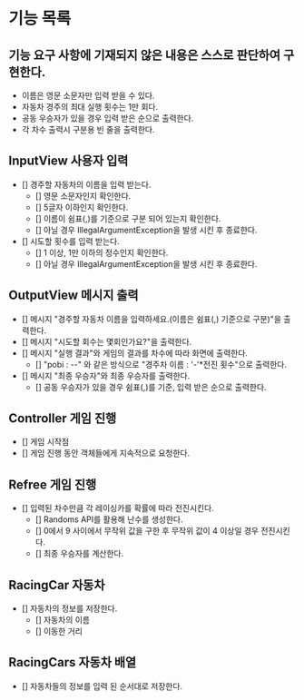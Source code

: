 # 기능 목록

## 기능 요구 사항에 기재되지 않은 내용은 스스로 판단하여 구현한다.
- 이름은 영문 소문자만 입력 받을 수 있다.
- 자동차 경주의 최대 실행 횟수는 1만 회다.
- 공동 우승자가 있을 경우 입력 받은 순으로 출력한다.
- 각 차수 출력시 구분용 빈 줄을 출력한다.

## InputView 사용자 입력
- [] 경주할 자동차의 이름을 입력 받는다.
  - [] 영문 소문자인지 확인한다. 
  - [] 5글자 이하인지 확인한다.
  - [] 이름이 쉼표(,)를 기준으로 구분 되어 있는지 확인한다. 
  - [] 아닐 경우 IllegalArgumentException을 발생 시킨 후 종료한다.
- [] 시도할 횟수를 입력 받는다.
  - [] 1 이상, 1만 이하의 정수인지 확인한다.
  - [] 아닐 경우 IllegalArgumentException을 발생 시킨 후 종료한다.
## OutputView 메시지 출력
- [] 메시지 "경주할 자동차 이름을 입력하세요.(이름은 쉼표(,) 기준으로 구분)"을 출력한다.
- [] 메시지 "시도할 회수는 몇회인가요?"을 출력한다.
- [] 메시지 "실행 결과"와 게임의 결과를 차수에 따라 화면에 출력한다.
  - [] "pobi : --" 와 같은 방식으로 "경주차 이름 : '-'*전진 횟수"으로 출력한다.
- [] 메시지 "최종 우승자"와 최종 우승자를 출력한다.
  - [] 공동 우승자가 있을 경우 쉼표(,)를 기준, 입력 받은 순으로 출력한다.


## Controller 게임 진행
- [] 게임 시작점
- [] 게임 진행 동안 객체들에게 지속적으로 요청한다.

## Refree 게임 진행
- [] 입력된 차수만큼 각 레이싱카를 확률에 따라 전진시킨다.
  - [] Randoms API를 활용해 난수를 생성한다.
  - [] 0에서 9 사이에서 무작위 값을 구한 후 무작위 값이 4 이상일 경우 전진시킨다.
  - [] 최종 우승자를 계산한다.


## RacingCar 자동차
- [] 자동차의 정보를 저장한다.
  - [] 자동차의 이름
  - [] 이동한 거리

## RacingCars 자동차 배열
- [] 자동차들의 정보를 입력 된 순서대로 저장한다.
